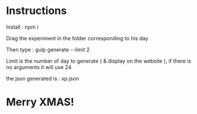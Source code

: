 # Instructions

Install : npm i

Drag the experiment in the folder corresponding to his day

Then type : gulp generate --limit 2

Limit is the number of day to generate ( & display on the website ), if there is no arguments it will use 24

the json generated is : xp.json

# Merry XMAS!

